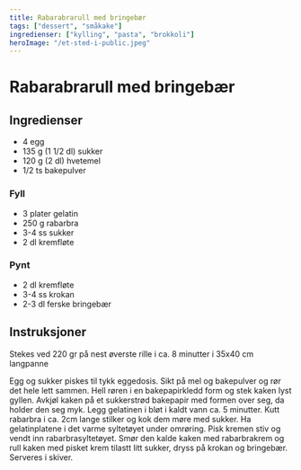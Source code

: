 ```yaml
---
title: Rabarabrarull med bringebær
tags: ["dessert", "småkake"]
ingredienser: ["kylling", "pasta", "brokkoli"]
heroImage: "/et-sted-i-public.jpeg"
---
```


# Rabarabrarull med bringebær

## Ingredienser

- 4 egg
- 135 g (1 1/2 dl) sukker
- 120 g (2 dl) hvetemel
- 1/2 ts bakepulver

### Fyll

- 3 plater gelatin
- 250 g rabarbra
- 3-4 ss sukker
- 2 dl kremfløte

### Pynt

- 2 dl kremfløte
- 3-4 ss krokan
- 2-3 dl ferske bringebær

## Instruksjoner

Stekes ved 220 gr på nest øverste rille i ca. 8 minutter i 35x40 cm langpanne

Egg og sukker piskes til tykk eggedosis. Sikt på mel og bakepulver og rør det hele lett sammen. Hell røren i en bakepapirkledd form og stek kaken lyst gyllen. Avkjøl kaken på et sukkerstrød bakepapir med formen over seg, da holder den seg myk. Legg gelatinen i bløt i kaldt vann ca. 5 minutter. Kutt rabarbra i ca. 2cm lange stilker og kok dem møre med sukker. Ha gelatinplatene i det varme syltetøyet under omrøring. Pisk kremen stiv og vendt inn rabarbrasyltetøyet. Smør den kalde kaken med rabarbrakrem og rull kaken med pisket krem tilastt litt sukker, dryss på krokan og bringebær. Serveres i skiver.
